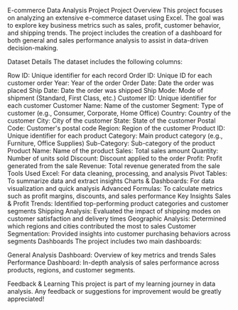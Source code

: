 E-commerce Data Analysis Project
Project Overview
This project focuses on analyzing an extensive e-commerce dataset using Excel. The goal was to explore key business metrics such as sales, profit, customer behavior, and shipping trends. The project includes the creation of a dashboard for both general and sales performance analysis to assist in data-driven decision-making.

Dataset Details
The dataset includes the following columns:

Row ID: Unique identifier for each record
Order ID: Unique ID for each customer order
Year: Year of the order
Order Date: Date the order was placed
Ship Date: Date the order was shipped
Ship Mode: Mode of shipment (Standard, First Class, etc.)
Customer ID: Unique identifier for each customer
Customer Name: Name of the customer
Segment: Type of customer (e.g., Consumer, Corporate, Home Office)
Country: Country of the customer
City: City of the customer
State: State of the customer
Postal Code: Customer's postal code
Region: Region of the customer
Product ID: Unique identifier for each product
Category: Main product category (e.g., Furniture, Office Supplies)
Sub-Category: Sub-category of the product
Product Name: Name of the product
Sales: Total sales amount
Quantity: Number of units sold
Discount: Discount applied to the order
Profit: Profit generated from the sale
Revenue: Total revenue generated from the sale
Tools Used
Excel: For data cleaning, processing, and analysis
Pivot Tables: To summarize data and extract insights
Charts & Dashboards: For data visualization and quick analysis
Advanced Formulas: To calculate metrics such as profit margins, discounts, and sales performance
Key Insights
Sales & Profit Trends: Identified top-performing product categories and customer segments
Shipping Analysis: Evaluated the impact of shipping modes on customer satisfaction and delivery times
Geographic Analysis: Determined which regions and cities contributed the most to sales
Customer Segmentation: Provided insights into customer purchasing behaviors across segments
Dashboards
The project includes two main dashboards:

General Analysis Dashboard: Overview of key metrics and trends
Sales Performance Dashboard: In-depth analysis of sales performance across products, regions, and customer segments.

Feedback & Learning
This project is part of my learning journey in data analysis. Any feedback or suggestions for improvement would be greatly appreciated!


